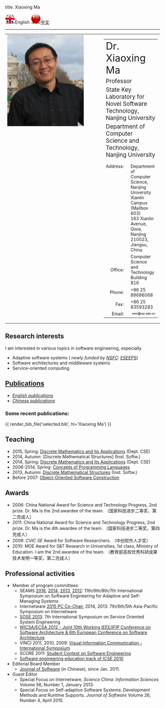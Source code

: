 title: Xiaoxing Ma

<img width="32" alt="" src="static/uk-icon-small.png" />English
<a href="cn/"><img width="32" alt="" src="static/china-icon-small.png" />中文</a>

<hr/>

<table border="0" cellpadding="0" cellspacing="0" width="100%">
    <tbody>
    <tr>
        <td valign="top" width="300"><img src="static/xxm-small.jpg" width="249" height="297"></td>
        <td valign="top">
            <table border="0" cellpadding="0" cellspacing="0">
                <tbody>
                <tr>
                    <td colspan="2">
                        <span style="font-size:24pt">Dr. Xiaoxing Ma</span>
                    </td>
                </tr>
                <tr>
                    <td colspan="2">
                        <span style="font-size:14pt">Professor</span>
                    </td>
                </tr>
                <tr>
                    <td colspan="2">
                        <span style="font-size:14pt">State Key Laboratory for Novel Software Technology, Nanjing University</span>
                    </td>
                </tr>
                <tr>
                    <td colspan="2">
                        <span style="font-size:14pt">Department of Computer Science and Technology, Nanjing University</span>
                    </td>
                </tr>
                <tr>
                    <td align="right" style="vertical-align:top;padding-top:10pt">Address:</td>
                    <td style="padding-left:15px;vertical-align:top;padding-top:10pt">
                        Department of Computer Science,<br/>
                        Nanjing University Xianlin Campus (Mailbox 603)<br/>
                        163 Xianlin Avenue, Qixia, Nanjing 210023, Jiangsu, China
                    </td>
                </tr>
                <tr>
                    <td align="right">Office:</td>
                    <td style="padding-left:15px">Computer Science and Technology Building 816</td>
                </tr>
                <tr>
                    <td align="right">Phone:</td>
                    <td style="padding-left:15px">+86 25 89686068</td>
                </tr>
                <tr>
                    <td align="right">Fax:</td>
                    <td style="padding-left:15px">+86 25 83593283</td>
                </tr>
                <tr>
                    <td align="right">Email:</td>
                    <td style="padding-left:15px"><img src="static/email_nju.gif"/></td>
                </tr>
                </tbody>
            </table>
        </td>
    </tr>
    </tbody>
</table>


<!--
## Short biography
Dr. Xiaoxing Ma is a professor at the [[http://cs.nju.edu.cn][Department of Computer Science and Technology]], [[http://www.nju.edu.cn][Nanjing University]]. He got his B.Sc., M.Sc. and Ph.D., all in Computer Science, from the same University in 1997, 2000 and 2003, respectively. 

He worked as a Borsa Post-Doc in the [[http://deepse.dei.polimi.it/][DEEP-SE group]], [[http://www.polimi.it/][Politecnico di Milano]] from Dec. 2009 to Nov. 2010. He was once a research assistant in the [[http://www.comp.polyu.edu.hk/][Department of Computing]], [[http://www.polyu.edu.hk/][Hong Kong Polytechnic University]] from Oct. 2001 to Mar. 2002. 
-->

## Research interests

I am interested in various topics in software engineering, especially

* Adaptive software systems ( _newly funded by [NSFC](http://www.nsfc.gov.cn/): [ESEEPS](eseeps)_)
* Software architectures and middleware systems
* Service-oriented computing

## [Publications](publications)

* *[English publications](publications)*
* *[Chinese publications](http://www.cdblp.cn/search_result.php?author_name=%E9%A9%AC%E6%99%93%E6%98%9F&domain=computer)*

### Some recent publications:

{{ render_bib_file('selected.bib', hl='Xiaoxing Ma') }}

## Teaching
   * 2015, Spring: [Discrete Mathematics and Its Applications](http://moon.nju.edu.cn/courses/course/view.php?id=31) (Dept. CSE)
   * 2014, Autumn: [Discrete Mathematical Structures] (Inst. Softw.)
   * 2014, Spring: [Discrete Mathematics and Its Applications](http://moon.nju.edu.cn/courses/course/view.php?id=25) (Dept. CSE)
   * 2008-2014, Spring: [Concepts of Programming Languages](copl)
   * 2013, Autumn: [Discrete Mathematical Structures](DMS2013.html) (Inst. Softw.)
   * Before 2007:  [Object-Oriented Software Construction](OOT2007.html)

## Awards
   * 2006: China National Award for Science and Technology Progress, 2nd prize. Dr. Ma is the 2nd awardee of the team. （国家科技进步二等奖，第二完成人）
   * 2011: China National Award for Science and Technology Progress, 2nd prize. Dr. Ma is the 4th awardee of the team. （国家科技进步二等奖，第四完成人）
   * 2009: _CVIC SE_ Award for Software Researchers. （中创软件人才奖）
   * 2010: MOE Award for S&T Research in Universities, 1st class, Ministry of Education. I am the 2nd awardee of the team. （教育部高校优秀科研成果技术发明一等奖，第二完成人）

## Professional activities

* Member of program committees 
    * SEAMS [2016](http://seams2016.jgreen.de/), [2014](http://seams2014.uni-paderborn.de/), [2013](http://www.yorku.ca/mlitoiu/seams2013/), [2012](http://www.seams2012.cs.uvic.ca/): 11th/9th/8th/7th International Symposium on Software Engineering for Adaptive and Self-Managing Systems
    * Internetware [2015 PC Co-Chair](http://internetware2015.trustie.net/), 2014, 2013: 7th/6th/5th Asia-Pacific Symposium on Internetware 
    * [SOSE 2013](http://sei.pku.edu.cn/conference/sose2013/): 7th International Symposium on Service Oriented System Engineering
    * [WICSA/ECSA 2012 - Joint 10th Working IEEE/IFIP Conference on Software Architecture & 6th European Conference on Software Architecture](http://www.wicsa.net/)
    * VINCI 2011, 2010, 2009: [Visual Information Communication - International Symposium](http://www.cse.ust.hk/vinci2011/)
    * SCORE 2011: [Student Contest on Software Engineering](http://score-contest.org/2011/)
    * [Software engineering education track of ICSE 2010](http://www.sbs.co.za/ICSE2010/3-EVENTS/_TRACKS/ICSE2010_SE-EDUCATION.html)
* Editorial Board Member 
    * [Journal of Software](http://www.jos.org.cn) (in Chinese), since Jan. 2011.
* Guest Editor 
    * Special Focus on Internetware, _Science China: Information Sciences_ Volume 56, Number 1, January 2013.
    * Special Focus on Self-adaptive Software Systems: Development Methods and Runtime Supports. _Journal of Software_ Volume 26, Number 4, April 2015.